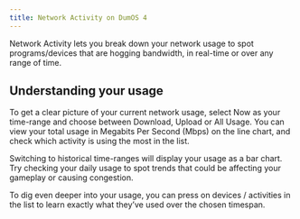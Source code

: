 ```yaml
---
title: Network Activity on DumOS 4
---
```


Network Activity lets you break down your network usage to spot programs/devices that are hogging bandwidth, in real-time or over any range of time.

## Understanding your usage

To get a clear picture of your current network usage, select Now as your time-range and choose between Download, Upload or All Usage. You can view your total usage in Megabits Per Second (Mbps) on the line chart, and check which activity is using the most in the list.

Switching to historical time-ranges will display your usage as a bar chart. Try checking your daily usage to spot trends that could be affecting your gameplay or causing congestion.

To dig even deeper into your usage, you can press on devices / activities in the list to learn exactly what they’ve used over the chosen timespan.
